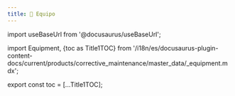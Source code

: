 ```yaml
---
title: 🔵 Equipo
---
```


import useBaseUrl from '@docusaurus/useBaseUrl'; 

import Equipment, {toc as Title1TOC} from '/i18n/es/docusaurus-plugin-content-docs/current/products/corrective_maintenance/master_data/_equipment.mdx'; 

<Equipment/>

export const toc = [...Title1TOC];